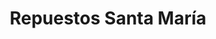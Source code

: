 ---
title: "Repuestos Santa María"
url: /lima/repuestos-santa-maria/
shop: piezas de automóviles
---